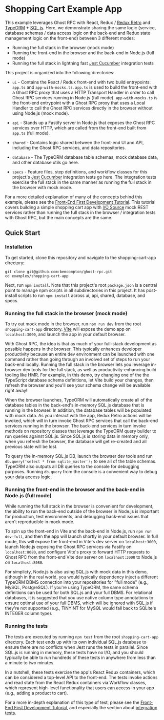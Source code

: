 # Shopping Cart Example App

This example leverages Ghost RPC with React, Redux / [Redux Retro](https://github.com/bencompton/redux-retro/) and [TypeORM](https://github.com/typeorm/typeorm) + [SQL.js](https://github.com/sql-js/sql.js). Here, we demonstrate sharing the same logic (service, database schemas / data access logic on the back-end and Redux state management logic on the front-end) between 3 different modes:

* Running the full stack in the browser (mock mode)
* Running the front-end in the browser and the back-end in Node.js (full mode)
* Running the full stack in lightning fast [Jest Cucumber](https://github.com/bencompton/jest-cucumber/) integration tests

This project is organized into the following directories:

* `ui` - Contains the React / Redux front-end with two build entrypoints: `app.ts` and `app-with-mocks.ts`. `app.ts` is used to build the front-end with a Ghost RPC proxy that uses a HTTP Transport Handler in order to call Ghost RPC services running in Node.js (full mode). `app-with-mocks.ts` is the front-end entrypoint with a Ghost RPC proxy that uses a Local Handler to call the Ghost RPC services directly in the browser without using Node.js (mock mode).

* `api` - Stands up a Fastify server in Node.js that exposes the Ghost RPC services over HTTP, which are called from the front-end built from `app.ts` (full mode).

* `shared` - Contains logic shared between the front-end UI and API, including the Ghost RPC services, and data repositories.

* `database` - The TypeORM database table schemas, mock database data, and other database utils go here.

* `specs` - Feature files, step definitions, and workflow classes for this project's [Jest Cucumber](https://github.com/bencompton/jest-cucumber/) integration tests go here. The integration tests exercise the full stack in the same manner as running the full stack in the browser with mock mode.

For a more detailed explanation of many of the concepts behind this example, please see the [Front-End First Development Tutorial](https://github.com/bencompton/frontend-first-development-tutorial/blob/master/integration-tests.md). This tutorial covers building a simple shopping cart app with [I/O Source](https://github.com/bencompton/io-source) mock REST services rather than running the full stack in the browser / integration tests with Ghost RPC, but the main concepts are the same.

## Quick Start

### Installation

To get started, clone this repository and navigate to the shopping-cart-app directory:

```
git clone git@github.com:bencompton/ghost-rpc.git
cd examples/shopping-cart-app
```

Next, run `npm install`. Note that this project's root `package.json` is a central point to manage npm scripts in all subdirectories in this project. It has post-install scripts to run `npm install` across ui, api, shared, database, and specs.

### Running the full stack in the browser (mock mode)

To try out mock mode in the browser, run `npm run dev` from the root `shopping-cart-app` directory. [Vite](https://vitejs.dev/) will expose the demo app on `localhost:3000`, and launch the app in your default browser.

With Ghost RPC, the idea is that as much of your full-stack development as possible happens in the browser. This typically enhances developer productivity because an entire dev environment can be launched with one command rather than going through an involved set of steps to run your back-end locally. Running the full stack in the browser lets you leverage in-browser dev tools for the full stack, as well as productivity-enhancing build tooling like HMR. For example, in this demo, try changing one of the the TypeScript database schema definitions, let Vite build your changes, then refresh the browser and you'll see your schema change will be available right away!

When the browser launches, TypeORM will automatically create all of the database tables in the back-end's in-memory SQL.js database that is running in the browser. In addition, the database tables will be populated with mock data. As you interact with the app, Redux Retro actions will be invoked, which will in turn invoke Ghost RPC services that call the back-end services running in the browser. The back-end services in turn invoke methods on repository classes that leverage the TypeORM query builder to run queries against SQL.js. Since SQL.js is storing data in memory only, when you refresh the browser, the database will get re-created and all previous state will be lost.

To query the in-memory SQL.js DB, launch the browser dev tools and run `db.query('select * from sqlite_master');` to see all of the table schemas. TypeORM also outputs all DB queries to the console for debugging purposes. Running `db.query` from the console is a convenient way to debug your data access logic.

### Running the front-end in the browser and the back-end in Node.js (full mode)

While running the full stack in the browser is convenient for development, the ability to run the back-end outside of the browser in Node.js is important for production, test environments, and debugging back-end issues that aren't reproducible in mock mode.

To spin up the front-end in Vite and the back-end in Node.js, run `npm run dev-full`, and then the app will launch shortly in your default browser. In full mode, this will expose the front-end in Vite's dev server on `localhost:3000`, launch Node.js exposing the Ghost RPC services via Fastify on `localhost:8080`, and configure Vite's proxy to forward HTTP requests to Ghost RPC from the front-end Vite dev server on `localhost:3000` to Node.js on `localhost:8080`.

For simplicty, Node.js is also using SQL.js with mock data in this demo, although in the real world, you would typically dependency inject a different TypeORM DBMS connection into your repositories for "full mode" (e.g., MySQL, PostgreSQL). If you're using TypeORM, the same schema definitions can be used for both SQL.js and your full DBMS. For relational databases, it is suggested that you use native column type annotations to ensure optimal use of your full DBMS, which will be ignored with SQL.js if they're not supported (e.g., TINYINT for MySQL would fall back to SQLite's INTEGER column type).

### Running the tests

The tests are executed by running `npm test` from the root `shopping-cart-app` directory. Each test ends up with its own individual SQL.js database to ensure there are no conflicts when Jest runs the tests in parallel. Since SQL.js is running in memory, these tests have no I/O, and you should typically be able to run hundreds of these tests in anywhere from less than a minute to two minutes.

In a nutshell, these tests exercise the app's React Redux containers, which can be considered a top-level API to the front-end. The tests invoke actions and read state from the React Redux containers via Workflow classes, which represent high-level functionality that users can access in your app (e.g., adding a product to cart).

For a more in-depth explanation of this type of test, please see the [Front-End First Development Tutorial](https://github.com/bencompton/frontend-first-development-tutorial/), and especially the section about [integration tests](https://github.com/bencompton/frontend-first-development-tutorial/blob/master/integration-tests.md).
